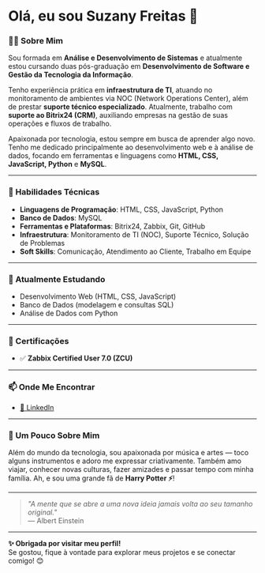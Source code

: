 # Olá, eu sou Suzany Freitas 👋

### 👩‍💻 Sobre Mim
Sou formada em **Análise e Desenvolvimento de Sistemas** e atualmente estou cursando duas pós-graduação em **Desenvolvimento de Software e Gestão da Tecnologia da Informação**.

Tenho experiência prática em **infraestrutura de TI**, atuando no monitoramento de ambientes via NOC (Network Operations Center), além de prestar **suporte técnico especializado**. Atualmente, trabalho com **suporte ao Bitrix24 (CRM)**, auxiliando empresas na gestão de suas operações e fluxos de trabalho.

Apaixonada por tecnologia, estou sempre em busca de aprender algo novo. Tenho me dedicado principalmente ao desenvolvimento web e à análise de dados, focando em ferramentas e linguagens como **HTML, CSS, JavaScript, Python** e **MySQL**.

---

### 🚀 Habilidades Técnicas
- **Linguagens de Programação**: HTML, CSS, JavaScript, Python
- **Banco de Dados**: MySQL
- **Ferramentas e Plataformas**: Bitrix24, Zabbix, Git, GitHub
- **Infraestrutura**: Monitoramento de TI (NOC), Suporte Técnico, Solução de Problemas
- **Soft Skills**: Comunicação, Atendimento ao Cliente, Trabalho em Equipe

---

### 🌱 Atualmente Estudando
- Desenvolvimento Web (HTML, CSS, JavaScript)
- Banco de Dados (modelagem e consultas SQL)
- Análise de Dados com Python

---

### 📜 Certificações
- ✅ **Zabbix Certified User 7.0 (ZCU)**

---

### 📫 Onde Me Encontrar
- [💼 LinkedIn](https://www.linkedin.com/in/suzanyfreitash)

---

### 🎵 Um Pouco Sobre Mim
Além do mundo da tecnologia, sou apaixonada por música e artes — toco alguns instrumentos e adoro me expressar criativamente. Também amo viajar, conhecer novas culturas, fazer amizades e passar tempo com minha família. Ah, e sou uma grande fã de **Harry Potter ⚡**!

---

> _"A mente que se abre a uma nova ideia jamais volta ao seu tamanho original."_  
> — Albert Einstein

---

**✨ Obrigada por visitar meu perfil!**  
Se gostou, fique à vontade para explorar meus projetos e se conectar comigo! 😊
